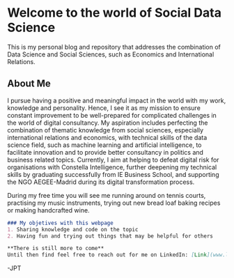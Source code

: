 # Welcome to the world of Social Data Science

This is my personal blog and repository that addresses the combination of Data Science and Social Sciences, such as Economics and International Relations.

## About Me
I pursue having a positive and meaningful impact in the world with my work, knowledge and personality. Hence, I see it as my mission to ensure constant improvement to be well-prepared for complicated challenges in the world of digital consultancy. My aspiration includes perfecting the combination of thematic knowledge from social sciences, especially international relations and economics, with technical skills of the data science field, such as machine learning and artificial intelligence, to facilitate innovation and to provide better consultancy in politics and business related topics. Currently, I aim at helping to defeat digital risk for organisations with Constella Intelligence, further deepening my technical skills by graduating successfully from IE Business School, and supporting the NGO AEGEE-Madrid during its digital transformation process.

During my free time you will see me running around on tennis courts, practising my music instruments, trying out new bread loaf baking recipes or making handcrafted wine.

```markdown
### My objetives with this webpage
1. Sharing knowledge and code on the topic
2. Having fun and trying out things that may be helpful for others

**There is still more to come**
Until then find feel free to reach out for me on LinkedIn: [Link](www.linkedin.com/in/jan-thoma)
```

-JPT

